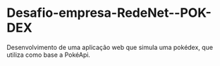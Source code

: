 # Desafio-empresa-RedeNet--POK-DEX
Desenvolvimento de uma aplicação web que simula uma pokédex, que utiliza como base a PokéApi.
